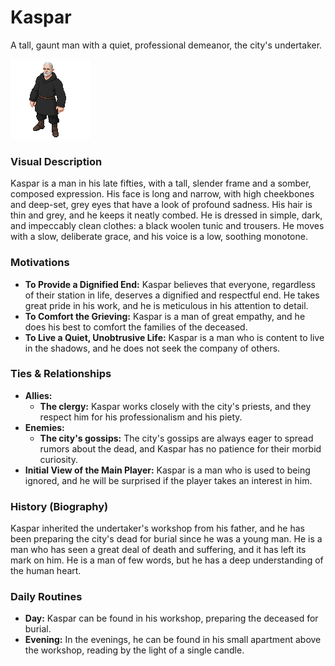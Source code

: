 # Kaspar

A tall, gaunt man with a quiet, professional demeanor, the city's undertaker.

![](kaspar.png)

### Visual Description

Kaspar is a man in his late fifties, with a tall, slender frame and a somber, composed expression. His face is long and narrow, with high cheekbones and deep-set, grey eyes that have a look of profound sadness. His hair is thin and grey, and he keeps it neatly combed. He is dressed in simple, dark, and impeccably clean clothes: a black woolen tunic and trousers. He moves with a slow, deliberate grace, and his voice is a low, soothing monotone.

### Motivations

- **To Provide a Dignified End:** Kaspar believes that everyone, regardless of their station in life, deserves a dignified and respectful end. He takes great pride in his work, and he is meticulous in his attention to detail.
- **To Comfort the Grieving:** Kaspar is a man of great empathy, and he does his best to comfort the families of the deceased.
- **To Live a Quiet, Unobtrusive Life:** Kaspar is a man who is content to live in the shadows, and he does not seek the company of others.

### Ties & Relationships

- **Allies:**
    - **The clergy:** Kaspar works closely with the city's priests, and they respect him for his professionalism and his piety.
- **Enemies:**
    - **The city's gossips:** The city's gossips are always eager to spread rumors about the dead, and Kaspar has no patience for their morbid curiosity.
- **Initial View of the Main Player:** Kaspar is a man who is used to being ignored, and he will be surprised if the player takes an interest in him.

### History (Biography)

Kaspar inherited the undertaker's workshop from his father, and he has been preparing the city's dead for burial since he was a young man. He is a man who has seen a great deal of death and suffering, and it has left its mark on him. He is a man of few words, but he has a deep understanding of the human heart.

### Daily Routines

- **Day:** Kaspar can be found in his workshop, preparing the deceased for burial.
- **Evening:** In the evenings, he can be found in his small apartment above the workshop, reading by the light of a single candle.
